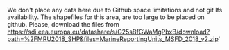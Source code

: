 We don't place any data here due to Github space limitations and not git lfs availability. The shapefiles for this area, are too large to be placed on github. Please, download the files from https://sdi.eea.europa.eu/datashare/s/G25sBfGWaMgPbxB/download?path=%2FMRU2018_SHP&files=MarineReportingUnits_MSFD_2018_v2.zip'

